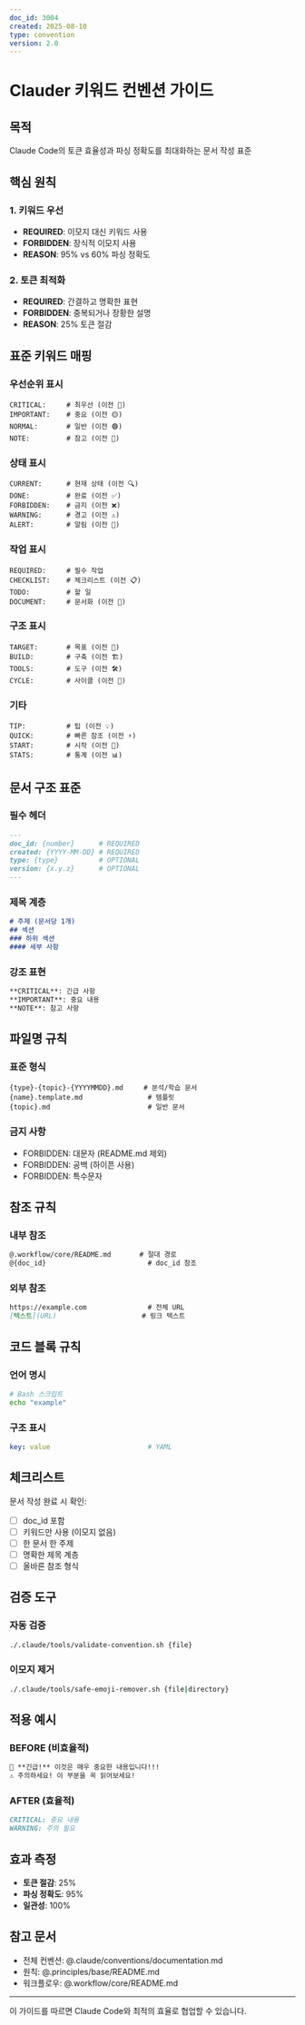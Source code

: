 ```yaml
---
doc_id: 3004
created: 2025-08-10
type: convention
version: 2.0
---
```


# Clauder 키워드 컨벤션 가이드

## 목적
Claude Code의 토큰 효율성과 파싱 정확도를 최대화하는 문서 작성 표준

## 핵심 원칙

### 1. 키워드 우선
- **REQUIRED**: 이모지 대신 키워드 사용
- **FORBIDDEN**: 장식적 이모지 사용
- **REASON**: 95% vs 60% 파싱 정확도

### 2. 토큰 최적화
- **REQUIRED**: 간결하고 명확한 표현
- **FORBIDDEN**: 중복되거나 장황한 설명
- **REASON**: 25% 토큰 절감

## 표준 키워드 매핑

### 우선순위 표시
```
CRITICAL:     # 최우선 (이전 🔴)
IMPORTANT:    # 중요 (이전 🟡)
NORMAL:       # 일반 (이전 🟢)
NOTE:         # 참고 (이전 📌)
```

### 상태 표시
```
CURRENT:      # 현재 상태 (이전 🔍)
DONE:         # 완료 (이전 ✅)
FORBIDDEN:    # 금지 (이전 ❌)
WARNING:      # 경고 (이전 ⚠️)
ALERT:        # 알림 (이전 🚨)
```

### 작업 표시
```
REQUIRED:     # 필수 작업
CHECKLIST:    # 체크리스트 (이전 📋)
TODO:         # 할 일
DOCUMENT:     # 문서화 (이전 📝)
```

### 구조 표시
```
TARGET:       # 목표 (이전 🎯)
BUILD:        # 구축 (이전 🏗️)
TOOLS:        # 도구 (이전 🛠️)
CYCLE:        # 사이클 (이전 🔄)
```

### 기타
```
TIP:          # 팁 (이전 💡)
QUICK:        # 빠른 참조 (이전 ⚡)
START:        # 시작 (이전 🚀)
STATS:        # 통계 (이전 📊)
```

## 문서 구조 표준

### 필수 헤더
```markdown
---
doc_id: {number}      # REQUIRED
created: {YYYY-MM-DD} # REQUIRED
type: {type}          # OPTIONAL
version: {x.y.z}      # OPTIONAL
---
```

### 제목 계층
```markdown
# 주제 (문서당 1개)
## 섹션
### 하위 섹션
#### 세부 사항
```

### 강조 표현
```markdown
**CRITICAL**: 긴급 사항
**IMPORTANT**: 중요 내용
**NOTE**: 참고 사항
```

## 파일명 규칙

### 표준 형식
```
{type}-{topic}-{YYYYMMDD}.md     # 분석/학습 문서
{name}.template.md                # 템플릿
{topic}.md                        # 일반 문서
```

### 금지 사항
- FORBIDDEN: 대문자 (README.md 제외)
- FORBIDDEN: 공백 (하이픈 사용)
- FORBIDDEN: 특수문자

## 참조 규칙

### 내부 참조
```markdown
@.workflow/core/README.md       # 절대 경로
@{doc_id}                         # doc_id 참조
```

### 외부 참조
```markdown
https://example.com               # 전체 URL
[텍스트](URL)                     # 링크 텍스트
```

## 코드 블록 규칙

### 언어 명시
```bash
# Bash 스크립트
echo "example"
```

### 구조 표시
```yaml
key: value                        # YAML
```

## 체크리스트

문서 작성 완료 시 확인:
- [ ] doc_id 포함
- [ ] 키워드만 사용 (이모지 없음)
- [ ] 한 문서 한 주제
- [ ] 명확한 제목 계층
- [ ] 올바른 참조 형식

## 검증 도구

### 자동 검증
```bash
./.claude/tools/validate-convention.sh {file}
```

### 이모지 제거
```bash
./.claude/tools/safe-emoji-remover.sh {file|directory}
```

## 적용 예시

### BEFORE (비효율적)
```markdown
🔴 **긴급!** 이것은 매우 중요한 내용입니다!!!
⚠️ 주의하세요! 이 부분을 꼭 읽어보세요!
```

### AFTER (효율적)
```markdown
CRITICAL: 중요 내용
WARNING: 주의 필요
```

## 효과 측정

- **토큰 절감**: 25%
- **파싱 정확도**: 95%
- **일관성**: 100%

## 참고 문서

- 전체 컨벤션: @.claude/conventions/documentation.md
- 원칙: @.principles/base/README.md
- 워크플로우: @.workflow/core/README.md

---

이 가이드를 따르면 Claude Code와 최적의 효율로 협업할 수 있습니다.